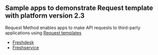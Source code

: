 ## Sample apps to demonstrate Request template with platform version 2.3

Request Method enables apps to make API requests to third-party applications using [Request templates](./UserGuide.md)

- [Freshdesk](./freshdesk/)
- [Freshservice](./freshservice/)
